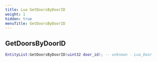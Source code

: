 ```yaml
---
title: Lua GetDoorsByDoorID
weight: 1
hidden: true
menuTitle: GetDoorsByDoorID
---
```

## GetDoorsByDoorID
```lua
EntityList:GetDoorsByDoorID(uint32 door_id); -- unknown - Lua_Door
```